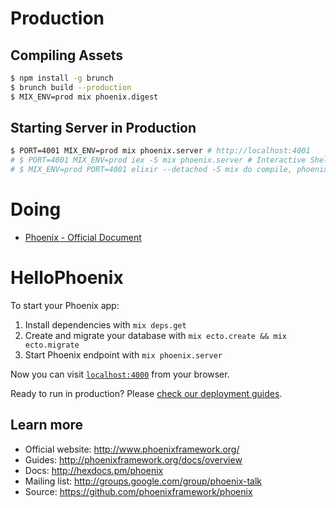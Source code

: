 # Production
## Compiling Assets
```sh
$ npm install -g brunch
$ brunch build --production
$ MIX_ENV=prod mix phoenix.digest
```

## Starting Server in Production
```sh
$ PORT=4001 MIX_ENV=prod mix phoenix.server # http://localhost:4001
# $ PORT=4001 MIX_ENV=prod iex -S mix phoenix.server # Interactive Shell
# $ MIX_ENV=prod PORT=4001 elixir --detached -S mix do compile, phoenix.server # daemonize
```

# Doing
- [Phoenix - Official Document](http://www.phoenixframework.org/docs/)

# HelloPhoenix

To start your Phoenix app:

  1. Install dependencies with `mix deps.get`
  2. Create and migrate your database with `mix ecto.create && mix ecto.migrate`
  3. Start Phoenix endpoint with `mix phoenix.server`

Now you can visit [`localhost:4000`](http://localhost:4000) from your browser.

Ready to run in production? Please [check our deployment guides](http://www.phoenixframework.org/docs/deployment).

## Learn more

  * Official website: http://www.phoenixframework.org/
  * Guides: http://phoenixframework.org/docs/overview
  * Docs: http://hexdocs.pm/phoenix
  * Mailing list: http://groups.google.com/group/phoenix-talk
  * Source: https://github.com/phoenixframework/phoenix
